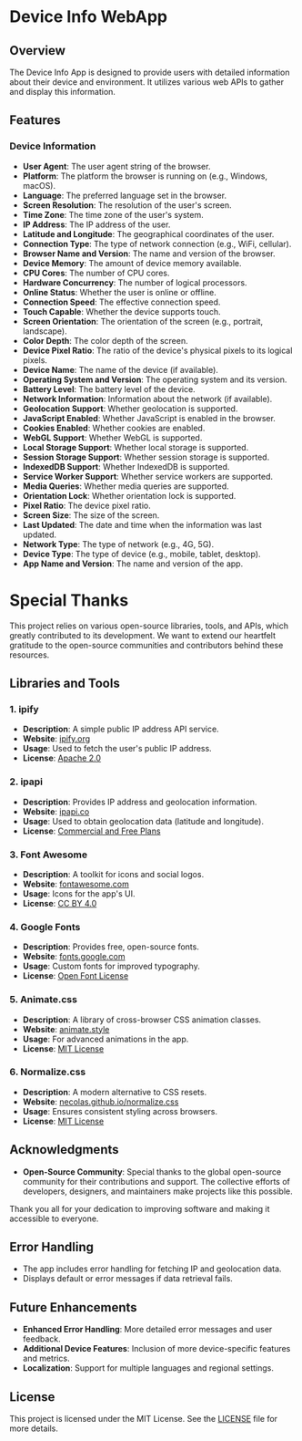 # Device Info WebApp

## Overview
The Device Info App is designed to provide users with detailed information about their device and environment. It utilizes various web APIs to gather and display this information.

## Features

### Device Information
- **User Agent**: The user agent string of the browser.
- **Platform**: The platform the browser is running on (e.g., Windows, macOS).
- **Language**: The preferred language set in the browser.
- **Screen Resolution**: The resolution of the user's screen.
- **Time Zone**: The time zone of the user's system.
- **IP Address**: The IP address of the user.
- **Latitude and Longitude**: The geographical coordinates of the user.
- **Connection Type**: The type of network connection (e.g., WiFi, cellular).
- **Browser Name and Version**: The name and version of the browser.
- **Device Memory**: The amount of device memory available.
- **CPU Cores**: The number of CPU cores.
- **Hardware Concurrency**: The number of logical processors.
- **Online Status**: Whether the user is online or offline.
- **Connection Speed**: The effective connection speed.
- **Touch Capable**: Whether the device supports touch.
- **Screen Orientation**: The orientation of the screen (e.g., portrait, landscape).
- **Color Depth**: The color depth of the screen.
- **Device Pixel Ratio**: The ratio of the device's physical pixels to its logical pixels.
- **Device Name**: The name of the device (if available).
- **Operating System and Version**: The operating system and its version.
- **Battery Level**: The battery level of the device.
- **Network Information**: Information about the network (if available).
- **Geolocation Support**: Whether geolocation is supported.
- **JavaScript Enabled**: Whether JavaScript is enabled in the browser.
- **Cookies Enabled**: Whether cookies are enabled.
- **WebGL Support**: Whether WebGL is supported.
- **Local Storage Support**: Whether local storage is supported.
- **Session Storage Support**: Whether session storage is supported.
- **IndexedDB Support**: Whether IndexedDB is supported.
- **Service Worker Support**: Whether service workers are supported.
- **Media Queries**: Whether media queries are supported.
- **Orientation Lock**: Whether orientation lock is supported.
- **Pixel Ratio**: The device pixel ratio.
- **Screen Size**: The size of the screen.
- **Last Updated**: The date and time when the information was last updated.
- **Network Type**: The type of network (e.g., 4G, 5G).
- **Device Type**: The type of device (e.g., mobile, tablet, desktop).
- **App Name and Version**: The name and version of the app.

# Special Thanks

This project relies on various open-source libraries, tools, and APIs, which greatly contributed to its development. We want to extend our heartfelt gratitude to the open-source communities and contributors behind these resources.

## Libraries and Tools

### 1. **ipify**
- **Description**: A simple public IP address API service.
- **Website**: [ipify.org](https://www.ipify.org)
- **Usage**: Used to fetch the user's public IP address.
- **License**: [Apache 2.0](https://github.com/ipify/ipify)

### 2. **ipapi**
- **Description**: Provides IP address and geolocation information.
- **Website**: [ipapi.co](https://ipapi.co)
- **Usage**: Used to obtain geolocation data (latitude and longitude).
- **License**: [Commercial and Free Plans](https://ipapi.co/pricing/)

### 3. **Font Awesome**
- **Description**: A toolkit for icons and social logos.
- **Website**: [fontawesome.com](https://fontawesome.com)
- **Usage**: Icons for the app's UI.
- **License**: [CC BY 4.0](https://fontawesome.com/license/free)

### 4. **Google Fonts**
- **Description**: Provides free, open-source fonts.
- **Website**: [fonts.google.com](https://fonts.google.com)
- **Usage**: Custom fonts for improved typography.
- **License**: [Open Font License](https://scripts.sil.org/cms/scripts/page.php?item_id=OFL_web)

### 5. **Animate.css**
- **Description**: A library of cross-browser CSS animation classes.
- **Website**: [animate.style](https://animate.style)
- **Usage**: For advanced animations in the app.
- **License**: [MIT License](https://github.com/animate-css/animate.css/blob/master/LICENSE)

### 6. **Normalize.css**
- **Description**: A modern alternative to CSS resets.
- **Website**: [necolas.github.io/normalize.css](https://necolas.github.io/normalize.css/)
- **Usage**: Ensures consistent styling across browsers.
- **License**: [MIT License](https://github.com/necolas/normalize.css/blob/master/LICENSE.md)

## Acknowledgments

- **Open-Source Community**: Special thanks to the global open-source community for their contributions and support. The collective efforts of developers, designers, and maintainers make projects like this possible.

Thank you all for your dedication to improving software and making it accessible to everyone.

## Error Handling
- The app includes error handling for fetching IP and geolocation data.
- Displays default or error messages if data retrieval fails.

## Future Enhancements
- **Enhanced Error Handling**: More detailed error messages and user feedback.
- **Additional Device Features**: Inclusion of more device-specific features and metrics.
- **Localization**: Support for multiple languages and regional settings.

## License
This project is licensed under the MIT License. See the [LICENSE](LICENSE) file for more details.
